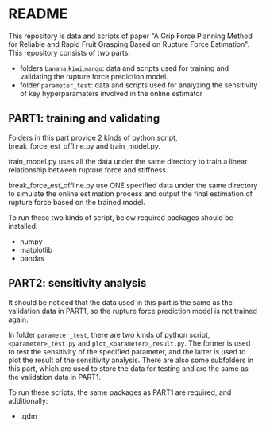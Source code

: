 # README
This repository is data and scripts of paper "A Grip Force Planning Method for Reliable and Rapid Fruit Grasping Based on Rupture Force Estimation". This repository consists of two parts:
- folders `banana`,`kiwi`,`mango`: data and scripts used for training and validating the rupture force prediction model.
- folder `parameter_test`: data and scripts used for analyzing the sensitivity of key hyperparameters involved in the online estimator

## PART1: training and validating

Folders in this part provide 2 kinds of python script, break_force_est_offline.py and train_model.py.

train_model.py uses all the data under the same directory to train a linear relationship between rupture force and stiffness.

break_force_est_offline.py use ONE specified data under the same directory to simulate the online estimation process and output the final estimation of rupture force based on the trained model.

To run these two kinds of script, below required packages should be installed:
- numpy
- matplotlib
- pandas

## PART2: sensitivity analysis
It should be noticed that the data used in this part is the same as the validation data in PART1, so the rupture force prediction model is not trained again.

In folder `parameter_test`, there are two kinds of python script, `<parameter>_test.py` and `plot_<parameter>_result.py`. The former is used to test the sensitivity of the specified parameter, and the latter is used to plot the result of the sensitivity analysis. There are also some subfolders in this part, which are used to store the data for testing and are the same as the validation data in PART1.

To run these scripts, the same packages as PART1 are required, and additionally:
- tqdm